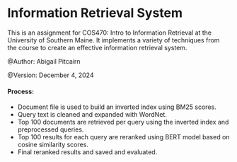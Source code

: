 # Information Retrieval System
This is an assignment for COS470: Intro to Information Retrieval at the University of Southern Maine. It implements a variety of techniques from the course to create an effective information retrieval system.

@Author: Abigail Pitcairn

@Version: December 4, 2024

#### Process:
- Document file is used to build an inverted index using BM25 scores.
- Query text is cleaned and expanded with WordNet.
- Top 100 documents are retrieved per query using the inverted index and preprocessed queries.
- Top 100 results for each query are reranked using BERT model based on cosine similarity scores.
- Final reranked results and saved and evaluated.  



